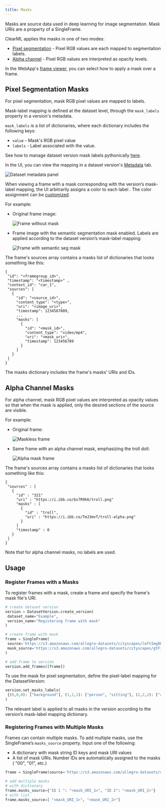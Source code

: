```yaml
---
title: Masks
--- 
```


Masks are source data used in deep learning for image segmentation. Mask URIs are a property of a SingleFrame.

ClearML applies the masks in one of two modes:
* [Pixel segmentation](#pixel-segmentation-masks) - Pixel RGB values are each mapped to segmentation labels. 
* [Alpha channel](#alpha-channel-masks) - Pixel RGB values are interpreted as opacity levels. 

In the WebApp's [frame viewer](webapp/webapp_datasets_frames.md#frame-viewer), you can select how to apply a mask over 
a frame.

## Pixel Segmentation Masks
For pixel segmentation, mask RGB pixel values are mapped to labels.

Mask-label mapping is defined at the dataset level, through the `mask_labels` property in a version's metadata.

`mask_labels` is a list of dictionaries, where each dictionary includes the following keys:
* `value` - Mask's RGB pixel value
* `labels` - Label associated with the value.

See how to manage dataset version mask labels pythonically [here](dataset.md#managing-version-mask-labels).

In the UI, you can view the mapping in a dataset version's [Metadata](webapp/webapp_datasets_versioning.md#metadata) tab.

![Dataset metadata panel](../img/hyperdatasets/dataset_metadata.png)

When viewing a frame with a mask corresponding with the version’s mask-label mapping, the UI arbitrarily assigns a color 
to each label . The color assignment can be [customized](webapp/webapp_datasets_frames.md#labels).

For example:
* Original frame image:

  ![Frame without mask](../img/hyperdatasets/dataset_pixel_masks_1.png)

* Frame image with the semantic segmentation mask enabled. Labels are applied according to the dataset version’s 
  mask-label mapping:

  ![Frame with semantic seg mask](../img/hyperdatasets/dataset_pixel_masks_2.png)

The frame's sources array contains a masks list of dictionaries that looks something like this:

```editorconfig
{
 "id": "<framegroup_id>",
 "timestamp": "<timestamp>" ,
 "context_id": "car_1",
 "sources": [
   {
     "id": "<source_id>",
     "content_type": "<type>",
     "uri": "<image_uri>",
     "timestamp": 1234567889,
     ...
     "masks": [
       {
         "id": "<mask_id>",
         "content_type": "video/mp4",
         "uri": "<mask_uri>",
         "timestamp": 123456789
       }
     ]
   }
 ]
}
```

The masks dictionary includes the frame's masks’ URIs and IDs.

## Alpha Channel Masks
For alpha channel, mask RGB pixel values are interpreted as opacity values so that when the mask is applied, only the 
desired sections of the source are visible.

For example:
* Original frame:
  
  ![Maskless frame](../img/hyperdatasets/dataset_alpha_masks_1.png)

* Same frame with an alpha channel mask, emphasizing the troll doll:
  
  ![Alpha mask frame](../img/hyperdatasets/dataset_alpha_masks_2.png)


The frame's sources array contains a masks list of dictionaries that looks something like this:

```editorconfig
{
 "sources" : [
   {
     "id" : "321"
     "uri" : "https://i.ibb.co/bs7R9k6/troll.png"
     "masks" : [
       {
         "id" : "troll",
         "uri" : "https://i.ibb.co/TmJ3mvT/troll-alpha.png"
       }
     ]
     "timestamp" : 0
   }
 ]
}
```

Note that for alpha channel masks, no labels are used.

## Usage
### Register Frames with a Masks
To register frames with a mask, create a frame and specify the frame's mask file's URI.

```python
# create dataset version
version = DatasetVersion.create_version(
 dataset_name="Example",
 version_name="Registering frame with mask"
)

# create frame with mask
frame = SingleFrame(
 source='https://s3.amazonaws.com/allegro-datasets/cityscapes/leftImg8bit_trainvaltest/leftImg8bit/val/frankfurt/frankfurt_000000_000294_leftImg8bit.png',
 mask_source='https://s3.amazonaws.com/allegro-datasets/cityscapes/gtFine_trainvaltest/gtFine/val/frankfurt/frankfurt_000000_000294_gtFine_labelIds.png'
)

# add frame to version
version.add_frames([frame])
```

To use the mask for pixel segmentation, define the pixel-label mapping for the DatasetVersion:

```python
version.set_masks_labels(
 {(0,0,0): ["background"], (1,1,1): ["person", "sitting"], (2,2,2): ["cat"]}
)
```

The relevant label is applied to all masks in the version according to the version’s mask-label mapping dictionary.

### Registering Frames with Multiple Masks
Frames can contain multiple masks. To add multiple masks, use the SingleFrame’s `masks_source` property. Input one of 
the following:
* A dictionary with mask string ID keys and mask URI values
* A list of mask URIs. Number IDs are automatically assigned to the masks ( "00", "01", etc.)   

```python
frame = SingleFrame(source='https://s3.amazonaws.com/allegro-datasets/cityscapes/leftImg8bit_trainvaltest/leftImg8bit/val/frankfurt/frankfurt_000000_000294_leftImg8bit.png',)

# add multiple masks
# with dictionary 
frame.masks_source={"ID 1 ": "<mask_URI_1>", "ID 2": "<mask_URI_2>"}
# with list
frame.masks_source=[ "<mask_URI_1>", "<mask_URI_2>"]
``` 

